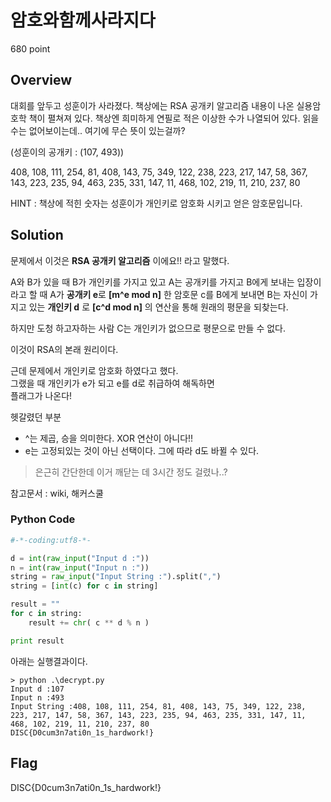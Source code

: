 # 암호와함께사라지다
680 point

## Overview
대회를 앞두고 성훈이가 사라졌다. 책상에는 RSA 공개키 알고리즘 내용이 나온 실용암호학 책이 펼쳐져 있다. 책상엔 희미하게 연필로 적은 이상한 수가 나열되어 있다. 읽을수는 없어보이는데.. 여기에 무슨 뜻이 있는걸까?  


(성훈이의 공개키 : (107, 493))  


408, 108, 111, 254, 81, 408, 143, 75, 349, 122, 238, 223, 217, 147, 58, 367, 143, 223, 235, 94, 463, 235, 331, 147, 11, 468, 102, 219, 11, 210, 237, 80  

HINT : 책상에 적힌 숫자는 성훈이가 개인키로 암호화 시키고 얻은 암호문입니다.  

## Solution
문제에서 이것은 **RSA 공개키 알고리즘** 이에요!! 라고 말했다.  

A와 B가 있을 때 B가 개인키를 가지고 있고 A는 공개키를 가지고 B에게 보내는 입장이라고 할 때
A가 **공개키 e**로 **[m^e mod n]** 한 암호문 c를 B에게 보내면 B는 자신이 가지고 있는 **개인키 d** 로 **[c^d mod n]** 의 연산을 통해 원래의 평문을 되찾는다.  

하지만 도청 하고자하는 사람 C는 개인키가 없으므로 평문으로 만들 수 없다.  

이것이 RSA의 본래 원리이다.  

근데 문제에서 개인키로 암호화 하였다고 했다.  
그랬을 때 개인키가 e가 되고 e를 d로 취급하여 해독하면  
플래그가 나온다!  

헷갈렸던 부분  
- ^는 제곱, 승을 의미한다. XOR 연산이 아니다!!
- e는 고정되있는 것이 아닌 선택이다. 그에 따라 d도 바뀔 수 있다.

> 은근히 간단한데 이거 깨닫는 데 3시간 정도 걸렸나..?  

참고문서 : wiki, 해커스쿨

### Python Code

```Python
#-*-coding:utf8-*-

d = int(raw_input("Input d :"))
n = int(raw_input("Input n :"))
string = raw_input("Input String :").split(",")
string = [int(c) for c in string]

result = ""
for c in string:
    result += chr( c ** d % n )

print result
```

아래는 실행결과이다.  

```console
> python .\decrypt.py
Input d :107
Input n :493
Input String :408, 108, 111, 254, 81, 408, 143, 75, 349, 122, 238, 223, 217, 147, 58, 367, 143, 223, 235, 94, 463, 235, 331, 147, 11, 468, 102, 219, 11, 210, 237, 80
DISC{D0cum3n7ati0n_1s_hardwork!}
```

## Flag
DISC{D0cum3n7ati0n_1s_hardwork!}
